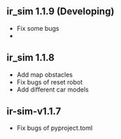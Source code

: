 
## ir_sim 1.1.9 (Developing)

- Fix some bugs
- 


## ir_sim 1.1.8

- Add map obstacles
- Fix bugs of reset robot
- Add different car models

## ir-sim-v1.1.7

- Fix bugs of pyproject.toml